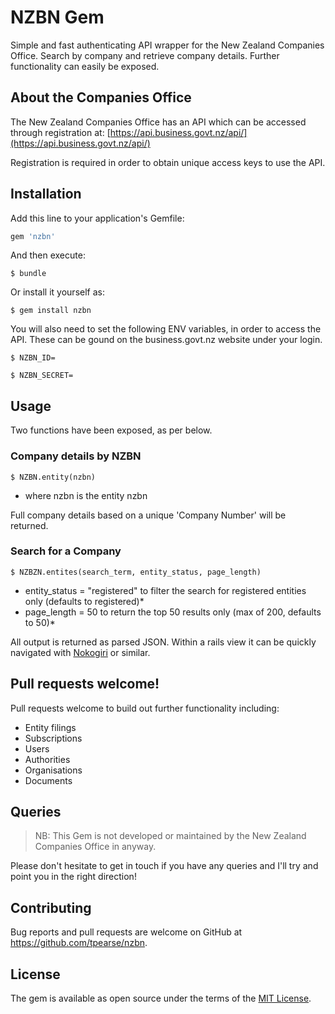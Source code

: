 # NZBN Gem

Simple and fast authenticating API wrapper for the New Zealand Companies Office. Search by company and retrieve company details. Further functionality can easily be exposed.


## About the Companies Office

The New Zealand Companies Office has an API which can be accessed through registration at: [https://api.business.govt.nz/api/](https://api.business.govt.nz/api/)

Registration is required in order to obtain unique access keys to use the API.

## Installation

Add this line to your application's Gemfile:

```ruby
gem 'nzbn'
```

And then execute:

    $ bundle

Or install it yourself as:

    $ gem install nzbn

You will also need to set the following ENV variables, in order to access the API. These can be gound on the business.govt.nz website under your login.

    $ NZBN_ID=

    $ NZBN_SECRET=


## Usage

Two functions have been exposed, as per below.

### Company details by NZBN

	$ NZBN.entity(nzbn)
  * where nzbn is the entity nzbn

Full company details based on a unique 'Company Number' will be returned.

### Search for a Company

	$ NZBZN.entites(search_term, entity_status, page_length)
  * entity_status = "registered" to filter the search for registered entities only (defaults to registered)*
  * page_length = 50 to return the top 50 results only (max of 200, defaults to 50)*

All output is returned as parsed JSON. Within a rails view it can be quickly navigated with [Nokogiri](https://github.com/sparklemotion/nokogiri) or similar.


## Pull requests welcome!

Pull requests welcome to build out further functionality including:
- Entity filings
- Subscriptions
- Users
- Authorities
- Organisations
- Documents


## Queries

> NB: This Gem is not developed or maintained by the New Zealand Companies Office in anyway.

Please don't hesitate to get in touch if you have any queries and I'll try and point you in the right direction!

## Contributing

Bug reports and pull requests are welcome on GitHub at https://github.com/tpearse/nzbn.

## License

The gem is available as open source under the terms of the [MIT License](http://opensource.org/licenses/MIT).
